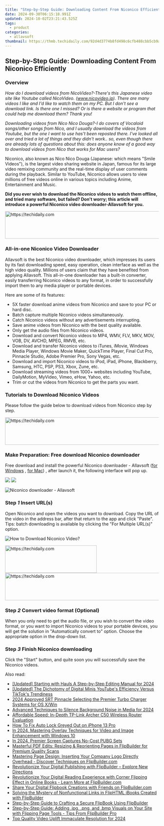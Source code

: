 ```yaml
---
title: "Step-by-Step Guide: Downloading Content From Niconico Efficiently"
date: 2024-09-30T06:15:18.991Z
updated: 2024-10-02T23:21:43.525Z
tags:
  - product
categories:
  - allavsoft
thumbnail: https://thmb.techidaily.com/92d4d3774b8fd498c6cfb488cbb5cb9a7cceb0aea3bc2d6cdbbe36e4703b4b56.jpg
---
```


## Step-by-Step Guide: Downloading Content From Niconico Efficiently

### Overview

_How do I download videos from NicoVideo?-There's this Japanese video site like Youtube called NicoVideo. (www.nicovideo.jp). There are many videos I like and I'd like to watch them on my PC. But I don't see a download link. Is there one I missed? Or is there a website or program that could help me download them? Thank you!_

_Downloading videos from Nico Nico Douga?-I do covers of Vocaloid songs/other songs from Nico, and I usually download the videos from Youtube, but the one I want to use has't been reposted there. I've looked all over and tried a lot of things and they didn't work.. so, even though there are already lots of questions about this: does anyone know of a good way to download videos from Nico that works for Mac users?_

Niconico, also known as Nico Nico Douga (Japanese: which means "Smile Videos"), is the largest video sharing website in Japan, famous for its large video remixing community and the real-time display of user comments during the playback. Similar to YouTube, Niconico allows users to view millions of free videos online in various topics including Anime, Entertainment and Music.

**Did you ever wish to download the Niconico videos to watch them offline, and tried many software, but failed? Don't worry; this article will introduce a powerful Niconico video downloader-Allavsoft for you.**

<!-- affiliate ads begin -->
<a href="https://appsumo.8odi.net/c/5597632/2094480/7443" target="_top" id="2094480">
  <img src="//a.impactradius-go.com/display-ad/7443-2094480" border="0" alt="https://techidaily.com" width="728" height="90"/>
</a>
<img height="0" width="0" src="https://appsumo.8odi.net/i/5597632/2094480/7443" style="position:absolute;visibility:hidden;" border="0" />
<!-- affiliate ads end -->

### All-in-one Niconico Video Downloader

Allavsoft is the best Niconico video downloader, which impresses its users by its fast downloading speed, easy operation, clean interface as well as the high video quality. Millions of users claim that they have benefited from applying Allavsoft. This all-in-one downloader has a built-in converter, easily transferring Niconico videos to any format, in order to successfully import them to any media player or portable devices.

Here are some of its features:

* 5X faster download anime videos from Niconico and save to your PC or hard disc.
* Batch capture multiple Niconico videos simultaneously.
* Catch Niconico videos without any advertisements interrupting.
* Save anime videos from Niconico with the best quality available.
* Only get the audio files from Niconico videos.
* Download and convert Niconico videos to MP4, WMV, FLV, MKV, MOV, VOB, DV, AVCHD, MPEG, RMVB, etc.
* Download and transfer Niconico videos to iTunes, iMovie, Windows Media Player, Windows Movie Maker, QuickTime Player, Final Cut Pro, Pinnacle Studio, Adobe Premier Pro, Sony Vegas, etc.
* Download and import Niconico videos to iPod, iPad, iPhone, Blackberry, Samsung, HTC, PSP, PS3, Xbox, Zune, etc.
* Download streaming videos from 1000+ websites including YouTube, DailyMotion, MyVideo, Vimeo, eHow, Yahoo, etc.
* Trim or cut the videos from Niconico to get the parts you want.

### Tutorials to Download Niconico Videos

Please follow the guide below to download videos from Niconico step by step.

<!-- affiliate ads begin -->
<a href="https://aligracehair.sjv.io/c/5597632/1948954/19272" target="_top" id="1948954">
  <img src="//a.impactradius-go.com/display-ad/19272-1948954" border="0" alt="https://techidaily.com" width="728" height="90"/>
</a>
<img height="0" width="0" src="https://aligracehair.sjv.io/i/5597632/1948954/19272" style="position:absolute;visibility:hidden;" border="0" />
<!-- affiliate ads end -->

### Make Preparation: Free download Niconico downloader

Free download and install the powerful Niconico downloader - Allavsoft ([for Windows](https://tools.techidaily.com/allavsoft/products/) , [for Mac](https://tools.techidaily.com/allavsoft/products/)) , after launch it, the following interface will pop up.

[![](https://www.allavsoft.com/how-to/../images/how-to/free-download-win.jpg)](https://tools.techidaily.com/allavsoft/products/) [![](https://www.allavsoft.com/how-to/../images/how-to/free-download-mac.jpg)](https://tools.techidaily.com/allavsoft/products/)

![Niconico downloader - Allavsoft](https://www.allavsoft.com/how-to/../images/allavsoft/screen-shot-600.jpg)

### Step _1_ Insert URL(s)

Open Niconico and open the videos you want to download. Copy the URL of the video in the address bar, after that return to the app and click "Paste". Tips: batch downloading is available by clicking the "For Multiple URL(s)" option.

![How to Download Niconico Video?](https://www.allavsoft.com/how-to/../images/how-to/sbs-on-demand-download/how-to-download-video-from-sbs-on-demand.jpg)

<!-- affiliate ads begin -->
<a href="https://aligracehair.sjv.io/c/5597632/1918661/19272" target="_top" id="1918661">
  <img src="//a.impactradius-go.com/display-ad/19272-1918661" border="0" alt="https://techidaily.com" width="300" height="90"/>
</a>
<img height="0" width="0" src="https://aligracehair.sjv.io/i/5597632/1918661/19272" style="position:absolute;visibility:hidden;" border="0" />
<!-- affiliate ads end -->

<!-- affiliate ads begin -->
<a href="https://appsumo.8odi.net/c/5597632/2144288/7443" target="_top" id="2144288">
  <img src="//a.impactradius-go.com/display-ad/7443-2144288" border="0" alt="https://techidaily.com" width="728" height="90"/>
</a>
<img height="0" width="0" src="https://appsumo.8odi.net/i/5597632/2144288/7443" style="position:absolute;visibility:hidden;" border="0" />
<!-- affiliate ads end -->

### Step _2_ Convert video format (Optional)

When you only need to get the audio file, or you wish to convert the video format, or you want to import Niconico videos to your portable devices, you will get the solution in "Automatically convert to" option. Choose the appropriate option in the drop-down list.

### Step _3_ Finish Niconico downloading

Click the "Start" button, and quite soon you will successfully save the Niconico videos.

<ins class="adsbygoogle"
     style="display:block"
     data-ad-format="autorelaxed"
     data-ad-client="ca-pub-7571918770474297"
     data-ad-slot="1223367746"></ins>

<ins class="adsbygoogle"
     style="display:block"
     data-ad-client="ca-pub-7571918770474297"
     data-ad-slot="8358498916"
     data-ad-format="auto"
     data-full-width-responsive="true"></ins>

<span class="atpl-alsoreadstyle">Also read:</span>
<div><ul>
<li><a href="https://fox-cloud.techidaily.com/updated-starting-with-hauls-a-step-by-step-editing-manual-for-2024/"><u>[Updated] Starting with Hauls A Step-by-Step Editing Manual for 2024</u></a></li>
<li><a href="https://youtube-blog.techidaily.com/ed-the-dichotomy-of-digital-minis-youtubes-efficiency-versus-tiktoks-trendiness/"><u>[Updated] The Dichotomy of Digital Minis YouTube's Efficiency Versus TikTok's Trendiness</u></a></li>
<li><a href="https://extra-support.techidaily.com/2024-approved-srt-pinnacle-selecting-the-premier-turbo-charger-systems-for-os-xwin/"><u>2024 Approved SRT Pinnacle Selecting the Premier Turbo Charger Systems for OS X/Win</u></a></li>
<li><a href="https://screen-activity-recording.techidaily.com/advanced-techniques-to-silence-background-noise-in-media-for-2024/"><u>Advanced Techniques to Silence Background Noise in Media for 2024</u></a></li>
<li><a href="https://buynow-reviews.techidaily.com/affordable-speed-in-depth-tp-link-archer-c50-wireless-router-evaluation/"><u>Affordable Speed: In-Depth TP-Link Archer C50 Wireless Router Evaluation</u></a></li>
<li><a href="https://ios-unlock.techidaily.com/how-to-fix-auto-lock-greyed-out-on-iphone-13-pro-by-drfone-ios/"><u>How To Fix Auto Lock Greyed Out on iPhone 13 Pro</u></a></li>
<li><a href="https://extra-support.techidaily.com/in-2024-mastering-overlay-techniques-for-video-and-image-enhancement-with-windows-10/"><u>In 2024, Mastering Overlay Techniques for Video and Image Enhancement with Windows 10</u></a></li>
<li><a href="https://extra-approaches.techidaily.com/in-2024-premier-screen-captures-no-cost-pubg-sets/"><u>In 2024, Premier Screen Captures No-Cost PUBG Sets</u></a></li>
<li><a href="https://win-workspace.techidaily.com/masterful-pdf-edits-resizing-and-reorienting-pages-in-flipbuilder-for-premium-quality-scans/"><u>Masterful PDF Edits: Resizing & Reorienting Pages in FlipBuilder for Premium Quality Scans</u></a></li>
<li><a href="https://win-workspace.techidaily.com/mastering-page-design-inserting-your-company-logo-directly-overhead-discover-techniques-on-flipbuildercom/"><u>Mastering Page Design: Inserting Your Company Logo Directly Overhead - Discover Techniques on FlipBuilder.com</u></a></li>
<li><a href="https://win-workspace.techidaily.com/revolutionize-your-digital-publishing-with-flipbuilder-explore-new-directions/"><u>Revolutionize Your Digital Publishing with FlipBuilder – Explore New Directions</u></a></li>
<li><a href="https://win-workspace.techidaily.com/revolutionize-your-digital-reading-experience-with-corner-flipping-effect-in-online-books-learn-more-at-flipbuildercom/"><u>Revolutionize Your Digital Reading Experience with Corner Flipping Effect in Online Books - Learn More at FlipBuilder.com</u></a></li>
<li><a href="https://win-workspace.techidaily.com/share-your-digital-flipbook-creations-with-friends-on-flipbuildercom/"><u>Share Your Digital Flipbook Creations with Friends on FlipBuilder.com</u></a></li>
<li><a href="https://win-workspace.techidaily.com/solving-the-mystery-of-nonfunctional-links-in-fliphtml-ibooks-created-with-flipbuilder/"><u>Solving the Mystery of Nonfunctional Links in FlipHTML iBooks Created with FlipBuilder</u></a></li>
<li><a href="https://win-workspace.techidaily.com/step-by-step-guide-to-crafting-a-secure-flipbook-using-flipbuilder/"><u>Step-by-Step Guide to Crafting a Secure FlipBook Using FlipBuilder</u></a></li>
<li><a href="https://win-workspace.techidaily.com/step-by-step-guide-adding-jpg-png-and-bmp-visuals-on-your-site-with-flipping-page-tools-tips-from-flipbuilder-pro/"><u>Step-by-Step Guide: Adding .jpg, .png, and .bmp Visuals on Your Site with Flipping Page Tools - Tips From FlipBuilder Pro</u></a></li>
<li><a href="https://some-tips.techidaily.com/top-quality-video-uplift-immaculate-resolution-for-2024/"><u>Top Quality Video Uplift Immaculate Resolution for 2024</u></a></li>
</ul></div>

